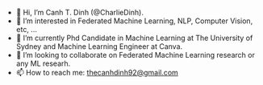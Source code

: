 - 👋 Hi, I’m Canh T. Dinh (@CharlieDinh).
- 👀 I’m interested in Federated Machine Learning, NLP, Computer Vision, etc, ...
- 🌱 I’m currently Phd Candidate in Machine Learning at The University of Sydney and Machine Learning Engineer at Canva.
- 💞️ I’m looking to collaborate on Federated Machine Learning research or any ML researh.
- 📫 How to reach me: thecanhdinh92@gmail.com

<!---
CharlieDinh/CharlieDinh is a ✨ special ✨ repository because its `README.md` (this file) appears on your GitHub profile.
You can click the Preview link to take a look at your changes.
--->
